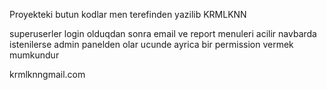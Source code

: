 Proyekteki butun kodlar men terefinden yazilib KRMLKNN

superuserler login olduqdan sonra email ve report menuleri acilir navbarda istenilerse admin panelden olar ucunde ayrica bir permission vermek mumkundur 

krmlknngmail.com